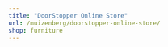 ```yaml
---
title: "DoorStopper Online Store"
url: /muizenberg/doorstopper-online-store/
shop: furniture
---
```

